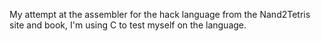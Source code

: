 My attempt at the assembler for the hack language from the Nand2Tetris site and book, I'm using C to test myself on the language.
